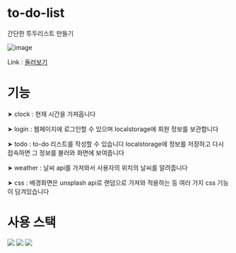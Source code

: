 # to-do-list
간단한 투두리스트 만들기

![image](https://user-images.githubusercontent.com/41333676/179682697-4034f564-c5cc-4d4e-b60a-e43fa512197f.png)

Link : [둘러보기](https://euneu.github.io/to-do-list/)

# 기능

➤ clock : 현재 시간을 가져옵니다

➤ login : 웹페이지에 로그인할 수 있으며 localstorage에 회원 정보를 보관합니다

➤ todo : to-do 리스트를 작성할 수 있습니다 localstorage에 정보를 저장하고 다시 접속하면 그 정보를 불러와 화면에 보여줍니다

➤ weather : 날씨 api를 가져와서 사용자의 위치의 날씨를 알려줍니다

➤ css : 배경화면은 unsplash api로 랜덤으로 가져와 적용하는 등 여러 가지 css 기능이 담겨있습니다

# 사용 스택
<img src="https://img.shields.io/badge/html5-E34F26?style=for-the-badge&logo=html5&logoColor=white"> <img src="https://img.shields.io/badge/css-1572B6?style=for-the-badge&logo=css3&logoColor=white"> <img src="https://img.shields.io/badge/javascript-F7DF1E?style=for-the-badge&logo=javascript&logoColor=black">
